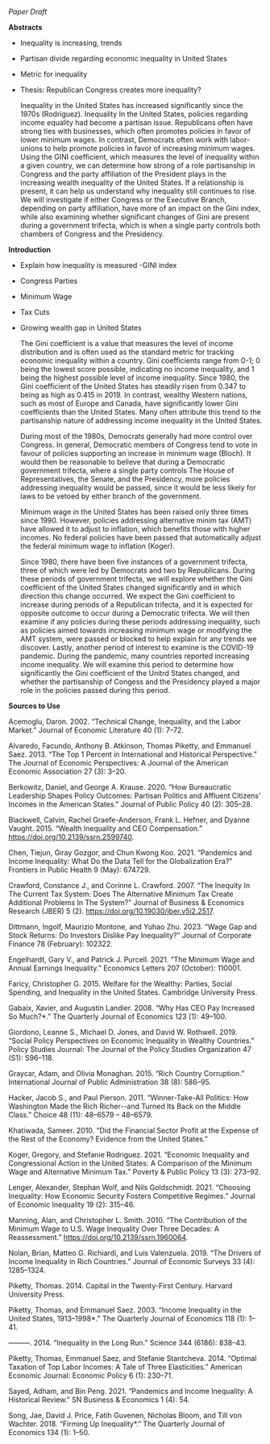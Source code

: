 *Paper Draft*

**Abstracts**

- Inequality is increasing, trends
- Partisan divide regarding economic inequality in United States
- Metric for inequality
- Thesis: Republican Congress creates more inequality? 

    Inequality in the United States has increased significantly since the 1970s (Rodriguez). Inequality In the United States, policies regarding income equality had become a partisan issue. Republicans often have strong ties with businesses, which often promotes policies in favor of lower minimum wages. In contrast, Democrats often work with labor-unions to help promote policies in favor of increasing minimum wages. Using the GINI coefficient, which measures the level of inequality within a given country, we can determine how strong of a role partisanship in Congress and the party affiliation of the President plays in the increasing wealth inequality of the United States. If a relationship is present, it can help us understand why inequality still continues to rise. We will investigate if either Congress or the Executive Branch, depending on party affiliation, have more of an impact on the Gini index, while also examining whether significant changes of Gini are present during a government trifecta, which is when a single party controls both chambers of Congress and the Presidency.

**Introduction**

- Explain how inequality is measured
    -GINI index
- Congress Parties
- Minimum Wage
- Tax Cuts
- Growing wealth gap in United States

    The Gini coefficient is a value that measures the level of income distribution and is often used as the standard metric for tracking economic inequality within a country. Gini coefficients range from 0-1; 0 being the lowest score possible, indicating no income inequality, and 1 being the highest possible level of income inequality. Since 1980, the Gini coefficient of the United States has steadily risen from 0.347 to being as high as 0.415 in 2019. In contrast, wealthy Western nations, such as most of Europe and Canada, have significantly lower Gini coefficients than the United States. Many often attribute this trend to the partisanship nature of addressing income inequality in the United States.
  
  During most of the 1980s, Democrats generally had more control over Congress. In general, Democratic members of Congress tend to vote in favour of policies supporting an increase in minimum wage (Bloch). It would then be reasonable to believe that during a Democratic government trifecta, where a single party controls The House of Representatives, the Senate, and the Presidency, more policies addressing inequality would be passed, since it would be less likely for laws to be vetoed by either branch of the government.
  
  Minimum wage in the United States has been raised only three times since 1990. However, policies addressing alternative minim tax (AMT) have allowed it to adjust to inflation, which benefits those with higher incomes. No federal policies have been passed that automatically adjust the federal minimum wage to inflation (Koger).

  Since 1980, there have been five instances of a government trifecta, three of which were led by Democrats and two by Republicans. During these periods of government trifecta, we will explore whether the Gini coefficient of the United States changed significantly and in which direction this change occurred. We expect the Gini coefficient to increase during periods of a Republican trifecta, and it is expected for opposite outcome to occur during a Democratic trifecta. We will then examine if any policies during these periods addressing inequality, such as policies aimed towards increasing minimum wage or modifying the AMT system, were passed or blocked to help explain for any trends we discover. Lastly, another period of interest to examine is the COVID-19 pandemic. During the pandemic, many countries reported increasing income inequality. We will examine this period to determine how significantly the Gini coefficient of the Unitrd States changed, and whether the partisanship of Congess and the Presidency played a major role in the policies passed during this period.
    
**Sources to Use**

Acemoglu, Daron. 2002. “Technical Change, Inequality, and the Labor Market.” Journal of Economic Literature 40 (1): 7–72.

Alvaredo, Facundo, Anthony B. Atkinson, Thomas Piketty, and Emmanuel Saez. 2013. “The Top 1 Percent in International and Historical Perspective.” The Journal of Economic Perspectives: A Journal of the American Economic Association 27 (3): 3–20.

Berkowitz, Daniel, and George A. Krause. 2020. “How Bureaucratic Leadership Shapes Policy Outcomes: Partisan Politics and Affluent Citizens’ Incomes in the American States.” Journal of Public Policy 40 (2): 305–28.

Blackwell, Calvin, Rachel Graefe-Anderson, Frank L. Hefner, and Dyanne Vaught. 2015. “Wealth Inequality and CEO Compensation.” https://doi.org/10.2139/ssrn.2599740.

Chen, Tiejun, Giray Gozgor, and Chun Kwong Koo. 2021. “Pandemics and Income Inequality: What Do the Data Tell for the Globalization Era?” Frontiers in Public Health 9 (May): 674729.

Crawford, Constance J., and Corinne L. Crawford. 2007. “The Inequity In The Current Tax System: Does The Alternative Minimum Tax Create Additional Problems In The System?” Journal of Business & Economics Research (JBER) 5 (2). https://doi.org/10.19030/jber.v5i2.2517.

Dittmann, Ingolf, Maurizio Montone, and Yuhao Zhu. 2023. “Wage Gap and Stock Returns: Do Investors Dislike Pay Inequality?” Journal of Corporate Finance 78 (February): 102322.

Engelhardt, Gary V., and Patrick J. Purcell. 2021. “The Minimum Wage and Annual Earnings Inequality.” Economics Letters 207 (October): 110001.

Faricy, Christopher G. 2015. Welfare for the Wealthy: Parties, Social Spending, and Inequality in the United States. Cambridge University Press.

Gabaix, Xavier, and Augustin Landier. 2008. “Why Has CEO Pay Increased So Much?*.” The Quarterly Journal of Economics 123 (1): 49–100.

Giordono, Leanne S., Michael D. Jones, and David W. Rothwell. 2019. “Social Policy Perspectives on Economic Inequality in Wealthy Countries.” Policy Studies Journal: The Journal of the Policy Studies Organization 47 (S1): S96–118.

Graycar, Adam, and Olivia Monaghan. 2015. “Rich Country Corruption.” International Journal of Public Administration 38 (8): 586–95.

Hacker, Jacob S., and Paul Pierson. 2011. “Winner-Take-All Politics: How Washington Made the Rich Richer--and Turned Its Back on the Middle Class.” Choice  48 (11): 48–6579 – 48–6579.

Khatiwada, Sameer. 2010. “Did the Financial Sector Profit at the Expense of the Rest of the Economy? Evidence from the United States.”

Koger, Gregory, and Stefanie Rodriguez. 2021. “Economic Inequality and Congressional Action in the United States: A Comparison of the Minimum Wage and Alternative Minimum Tax.” Poverty & Public Policy 13 (3): 273–92.

Lenger, Alexander, Stephan Wolf, and Nils Goldschmidt. 2021. “Choosing Inequality: How Economic Security Fosters Competitive Regimes.” Journal of Economic Inequality 19 (2): 315–46.

Manning, Alan, and Christopher L. Smith. 2010. “The Contribution of the Minimum Wage to U.S. Wage Inequality Over Three Decades: A Reassessment.” https://doi.org/10.2139/ssrn.1960064.

Nolan, Brian, Matteo G. Richiardi, and Luis Valenzuela. 2019. “The Drivers of Income Inequality in Rich Countries.” Journal of Economic Surveys 33 (4): 1285–1324.

Piketty, Thomas. 2014. Capital in the Twenty-First Century. Harvard University Press.

Piketty, Thomas, and Emmanuel Saez. 2003. “Income Inequality in the United States, 1913–1998*.” The Quarterly Journal of Economics 118 (1): 1–41.

———. 2014. “Inequality in the Long Run.” Science 344 (6186): 838–43.

Piketty, Thomas, Emmanuel Saez, and Stefanie Stantcheva. 2014. “Optimal Taxation of Top Labor Incomes: A Tale of Three Elasticities.” American Economic Journal: Economic Policy 6 (1): 230–71.

Sayed, Adham, and Bin Peng. 2021. “Pandemics and Income Inequality: A Historical Review.” SN Business & Economics 1 (4): 54.

Song, Jae, David J. Price, Fatih Guvenen, Nicholas Bloom, and Till von Wachter. 2018. “Firming Up Inequality*.” The Quarterly Journal of Economics 134 (1): 1–50.
